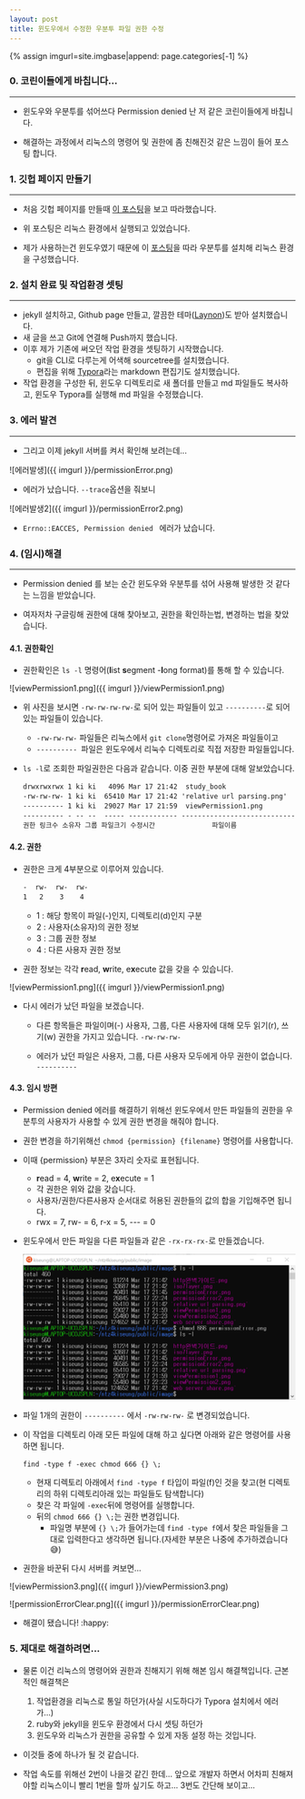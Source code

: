 ```yaml
---
layout: post
title: 윈도우에서 수정한 우분투 파일 권한 수정
---
```


{% assign imgurl=site.imgbase|append: page.categories[-1] %}

### 0. 코린이들에게 바칩니다...

---

- 윈도우와 우분투를 섞어쓰다 Permission denied 난 저 같은 코린이들에게 바칩니다.

- 해결하는 과정에서 리눅스의 명령어 및 권한에 좀 친해진것 같은 느낌이 들어 포스팅 합니다.



### 1. 깃헙 페이지 만들기

---

- 처음 깃헙 페이지를 만들때 [이 포스팅](https://devinlife.com/howto/)을 보고 따라했습니다.

- 위 포스팅은 리눅스 환경에서 실행되고 있었습니다. 
- 제가 사용하는건 윈도우였기 때문에 이 [포스팅](https://m.blog.naver.com/6116949/221244246623)을 따라 우분투를 설치해 리눅스 환경을 구성했습니다.



### 2. 설치 완료 및 작업환경 셋팅

---

- jekyll 설치하고, Github page 만들고, 깔끔한 테마([Laynon](https://github.com/poole/lanyon))도 받아 설치했습니다.
- 새 글을 쓰고 Git에 연결해 Push까지 했습니다.
- 이후 제가 기존에 써오던 작업 환경을 셋팅하기 시작했습니다.
  - git을 CLI로 다루는게 어색해 sourcetree를 설치했습니다.
  - 편집을 위해 [Typora](https://typora.io/)라는 markdown 편집기도 설치했습니다.
- 작업 환경을 구성한 뒤, 윈도우 디렉토리로 새 폴더를 만들고 md 파일들도 복사하고, 윈도우 Typora를 실행해 md 파일을 수정했습니다.



### 3. 에러 발견

---

- 그리고 이제 jekyll 서버를 켜서 확인해 보려는데...

 ![에러발생]({{ imgurl }}/permissionError.png)

- 에러가 났습니다.  ```--trace```옵션을 줘보니

 ![에러발생2]({{ imgurl }}/permissionError2.png)

- ```Errno::EACCES, Permission denied ``` 에러가 났습니다.

  

### 4. (임시)해결

---

- Permission denied 를 보는 순간 윈도우와 우분투를 섞어 사용해 발생한 것 같다는 느낌을 받았습니다.

- 여자저차 구글링해 권한에 대해 찾아보고, 권한을 확인하는법, 변경하는 법을 찾았습니다.

#### 4.1. 권한확인 

- 권한확인은 ``` ls -l ``` 명령어(**l**ist **s**egment -**l**ong format)를 통해 할 수 있습니다. 

![viewPermission1.png]({{ imgurl }}/viewPermission1.png)

- 위 사진을 보시면  ```-rw-rw-rw-rw-```로 되어 있는 파일들이 있고 ```----------```로 되어있는 파일들이 있습니다. 

  - ```-rw-rw-rw-``` 파일들은 리눅스에서 ```git clone```명령어로 가져온 파일들이고
  -  ```---------- ```파일은 윈도우에서 리눅수 디렉토리로 직접 저장한 파일들입니다.

- ```ls -l```로 조회한 파일권한은 다음과 같습니다. 이중 권한 부분에 대해 알보았습니다.

  ```html
  drwxrwxrwx 1 ki ki   4096 Mar 17 21:42  study_book
  -rw-rw-rw- 1 ki ki  65410 Mar 17 21:42 'relative url parsing.png'
  ---------- 1 ki ki  29027 Mar 17 21:59  viewPermission1.png
  ---------- - -- --  ----- ------------ ----------------------------
  권한 링크수 소유자 그룹 파일크기 수정시간              파일이름
  ```

#### 4.2. 권한

- 권한은 크게 4부분으로 이루어져 있습니다. 

  ```html
  -  rw-  rw-  rw-
  1   2    3    4 
  ```

  - 1 : 해당 항목이 파일(-)인지, 디렉토리(d)인지 구분
  - 2 : 사용자(소유자)의 권한 정보
  - 3 : 그룹 권한 정보
  - 4 : 다른 사용자 권한 정보

- 권한 정보는 각각 **r**ead, **w**rite, e**x**ecute 값을 갖을 수 있습니다. 

 ![viewPermission1.png]({{ imgurl }}/viewPermission1.png)

- 다시 에러가 났던 파일을 보겠습니다. 

  - 다른 항목들은 파일이며(-) 사용자, 그룹, 다른 사용자에 대해 모두 읽기(r), 쓰기(w) 권한을 가지고 있습니다. ```-rw-rw-rw-```

  - 에러가 났던 파일은 사용자, 그룹, 다른 사용자 모두에게 아무 권한이 없습니다. ```----------```

#### 4.3. 임시 방편

- Permission denied 에러를 해결하기 위해선 윈도우에서 만든 파일들의 권한을 우분투의 사용자가 사용할 수 있게 권한 변경을 해줘야 합니다.

- 권한 변경을 하기위해선 ``` chmod {permission} {filename} ``` 명령어를 사용합니다. 
- 이때 {permission} 부분은 3자리 숫자로 표현됩니다.
  - **r**ead = 4, **w**rite = 2, e**x**ecute = 1
  - 각 권한은 위와 값을 갖습니다. 
  - 사용자/권한/다른사용자 순서대로 허용된 권한들의 값의 합을 기입해주면 됩니다.
  - rwx = 7, rw- = 6, r-x = 5, --- = 0 
- 윈도우에서 만든 파일을 다른 파일들과 같은 ```-rx-rx-rx-```로 만들겠습니다.

  ![viewPermission2.png](/public/image/jekyll/viewPermission2.png)

- 파일 1개의 권한이 ```----------``` 에서 ```-rw-rw-rw-``` 로 변경되었습니다. 

- 이 작업을 디렉토리 아래 모든 파일에 대해 하고 싶다면 아래와 같은 명령어를 사용하면 됩니다.

  ```
  find -type f -exec chmod 666 {} \;
  ```
  - 현재 디렉토리 아래에서 ```find -type f``` 타입이 파일(f)인 것을 찾고(현 디렉토리의 하위 디렉토리아래 있는 파일들도 탐색합니다)
  - 찾은 각 파일에 ```-exec```뒤에 명령어를 실행합니다. 
  - 뒤의 ```chmod 666 {} \;```는 권한 변경입니다. 
    - 파일명 부분에 ```{} \;```가 들어가는데 ```find -type f```에서 찾은 파일들을 그대로 입력한다고 생각하면 됩니다.(자세한 부분은 나중에 추가하겠습니다 :sweat_smile:)

- 권한을 바꾼뒤 다시 서버를 켜보면...

![viewPermission3.png]({{ imgurl }}/viewPermission3.png)

![permissionErrorClear.png]({{ imgurl }}/permissionErrorClear.png)

- 해결이 됐습니다! :happy:

### 5. 제대로 해결하려면...

- 물론 이건 리눅스의 명령어와 권한과 친해지기 위해 해본 임시 해결책입니다. 근본적인 해결책은 

	1. 작업환경을 리눅스로 통일 하던가(사실 시도하다가 Typora 설치에서 에러가...)		
	2. ruby와 jekyll을 윈도우 환경에서 다시 셋팅 하던가
	3. 윈도우와 리눅스가 권한을 공유할 수 있게 자동 설정 하는 것입니다.
- 이것들 중에 하나가 될 것 같습니다. 
- 작업 속도를 위해선 2번이 나을것 같긴 한데... 앞으로 개발자 하면서 어차피 친해져야할 리눅스이니 빨리 1번을 할까 싶기도 하고... 3번도 간단해 보이고...

